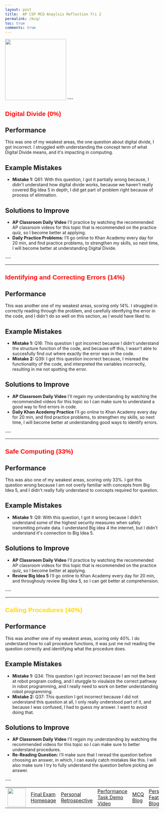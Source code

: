```yaml
---
layout: post
title:  AP CSP MCQ Anaylsis Reflection Tri 2
permalink: /mcq/
toc: true
comments: true
---
```


<img src="{{site.baseurl}}/images/mc.png" height="200" title="Home" alt="">

<html>
<body>
<table>
    <tr>
        <td><img src="{{site.baseurl}}/images/notebook.png" height="60" title="Home" alt=""></td>
        <td><a href="{{site.baseurl}}/exam/">Final Exam Homepage</a></td>
        <td><a href="{{site.baseurl}}/retrospective/">Personal Retrospective</a></td>
        <td><a href="{{site.baseurl}}/dm/">Performance Task Demo Video</a></td>
        <td><a href="{{site.baseurl}}/mcq/">MCQ Blog</a></td>
        <td><a href="{{site.baseurl}}/BI/">Personal Feature Blog</a></td>      
    </tr>
---
<h1 style="font-size:300%; color: red; font: bold 21px Arial, sans-serif;">
Digital Divide (0%) </h1>

<div class="section"> 
        <h2>Performance</h2>
        <p>This was one of my weakest areas, the one question about digital divide, I got incorrect. I struggled with understanding the concept term of what Digital Divide means, and it's impacting in computing.</p>
    </div>

<div class="section">
        <h2>Example Mistakes</h2>
        <ul>
            <li><strong>Mistake 1:</strong> Q61: With this question, I got it partially wrong because, I didn't understand how digital divide works, because we haven't really covered Big Idea 5 in depth, I did get part of problem right because of process of elimnation.</li>
        </ul>
    </div>

<div class="section">
        <h2>Solutions to Improve</h2>
        <ul class="solution-list">
            <li><strong>AP Classroom Daily Video</strong> I'll practice by watching the recommended AP classroom videos for this topic that is recommended on the practice quiz, so I become better at applying.</li>
            <li><strong>Daily Practice Problems:</strong> I’ll go online to Khan Academy every day for 20 min, and find practice problems, to strengthen my skills, so next time, I will become better at understanding Digital Divide. </li>
        </ul>
    </div>
--- 

---
<h1 style="font-size:300%; color: red; font: bold 21px Arial, sans-serif;">
Identifying and Correcting Errors (14%) </h1>

<div class="section"> 
        <h2>Performance</h2>
        <p>This was another one of my weakest areas, scoring only 14%. I struggled in correctly reading through the problem, and carefully identfying the error in the code, and I didn't do so well on this section, as I would have liked to.</p>
    </div>

<div class="section">
        <h2>Example Mistakes</h2>
        <ul>
            <li><strong>Mistake 1:</strong> Q16: This question I got incorrect because I didn't understand the structure function of the code, and because off this, I wasn't able to succesfully find out where exactly the error was in the code.</li>
             <li><strong>Mistake 2:</strong> Q39: I got this question incorrect because, I misread the functionality of the code, and interpreted the variables incorrectly, resulting in me not spotting the error.</li>
        </ul>
    </div>

<div class="section">
        <h2>Solutions to Improve</h2>
        <ul class="solution-list">
            <li><strong>AP Classroom Daily Video</strong> I'll regain my understanding by watching the recommended videos for this topic so I can make sure to understand a good way to find errors in code.</li>
            <li><strong>Daily Khan Acedemy Practice</strong> I’ll go online to Khan Academy every day for 20 min, and find practice problems, to strengthen my skills, so next time, I will become better at understanding good ways to identify errors.</li>
        </ul>
    </div>
--- 

---
 <h1 style="font-size:300%; color: red; font: bold 21px Arial, sans-serif;">
Safe Computing (33%) </h1>

<div class="section"> 
        <h2>Performance</h2>
        <p>This was also one of my weakest areas, scoring only 33%. I got this question wrong because I am not overly familiar with concepts from Big Idea 5, and I didn't really fully understand to concepts required for question.</p>
    </div>

<div class="section">
        <h2>Example Mistakes</h2>
        <ul>
            <li><strong>Mistake 1:</strong> Q9: With this question, I got it wrong because I didn't understand some of the highest security measures when safely transmiting private data. I understand Big idea 4 the internet, but I didn't understand it's connection to Big Idea 5.</li>
        </ul>
    </div>

<div class="section">
        <h2>Solutions to Improve</h2>
        <ul class="solution-list">
            <li><strong>AP Classroom Daily Video</strong> I'll practice by watching the recommended AP classroom videos for this topic that is recommended on the practice quiz, so I become better at applying.</li>
            <li><strong>Review Big Idea 5</strong> I’ll go online to Khan Academy every day for 20 min, and throughouly review Big Idea 5, so I can get better at comprehension. </li>
        </ul>
    </div>
 ---   


---
<h1 style="font-size:300%; color: gold; font: bold 21px Arial, sans-serif;">
Calling Procedures (40%) </h1>

<div class="section"> 
        <h2>Performance</h2>
        <p>This was another one of my weakest areas, scoring only 40%. I do understand how to call procedure functions, it was just me not reading the question correctly and identifying what the procedure does.</p>
    </div>

<div class="section">
        <h2>Example Mistakes</h2>
        <ul>
            <li><strong>Mistake 1:</strong> Q34: This question I got incorrect because I am not the best at robot program coding, and I sturggle to visulaize the correct pathway in robot programming, and I really need to work on better understanding robot programming.</li>
            <li><strong>Mistake 2:</strong> Q37: This question I got incorrect because I did not understand this question at all, I only really understood part of it, and because I was confused, I had to guess my answer. I want to avoid doing that.</li>
        </ul>
    </div>

<div class="section">
        <h2>Solutions to Improve</h2>
        <ul class="solution-list">
            <li><strong>AP Classroom Daily Video</strong> I'll regain my understanding by watching the recommended videos for this topic so I can make sure to better understand procedures.</li>
            <li><strong>Re-Reading Question:</strong> I’ll make sure that I reread the question before choosing an answer, in which, I can easily catch mistakes like this. I will also make sure I try to fully understand the question before picking an answer.</li>
        </ul>
    </div>
--- 

<script src="https://utteranc.es/client.js"
        repo="Ahaanv19/Ahaan_2025"
        issue-term="pathname"
        theme="github-light"
        crossorigin="anonymous"
        async>
</script>
